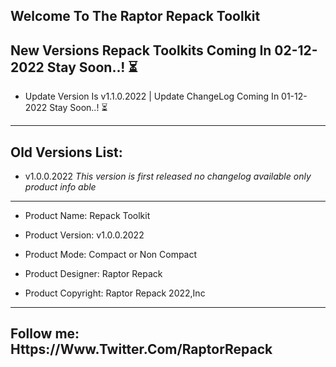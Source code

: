 Welcome To The Raptor Repack Toolkit
----------------------------------------------------------------------------------------------------
New Versions Repack Toolkits Coming In 02-12-2022 Stay Soon..! ⏳
----------------------------------------------------------------------------------------------------
- Update Version Is v1.1.0.2022 | Update ChangeLog Coming In 01-12-2022 Stay Soon..! ⏳
----------------------------------------------------------------------------------------------------
Old Versions List:
----------------------------------------------------------------------------------------------------
- v1.0.0.2022 *This version is first released no changelog available only product info able*
----------------------------------------------------------------------------------------------------
- Product Name: Repack Toolkit

- Product Version: v1.0.0.2022

- Product Mode: Compact or Non Compact

- Product Designer: Raptor Repack

- Product Copyright: Raptor Repack 2022,Inc

---------------------------------------------------------------------------------------------------
Follow me: Https://Www.Twitter.Com/RaptorRepack
---------------------------------------------------------------------------------------------------
